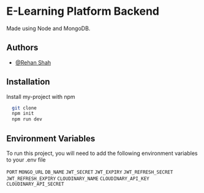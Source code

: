 
# E-Learning Platform Backend

Made using Node and MongoDB.

## Authors

- [@Rehan Shah](https://github.com/Rehannn03)


## Installation

Install my-project with npm

```bash
  git clone
  npm init
  npm run dev
```

## Environment Variables

To run this project, you will need to add the following environment variables to your .env file

`PORT`
`MONGO_URL`
`DB_NAME`
`JWT_SECRET`
`JWT_EXPIRY`
`JWT_REFRESH_SECRET`
`JWT_REFRESH_EXPIRY`
`CLOUDINARY_NAME`
`CLOUDINARY_API_KEY`
`CLOUDINARY_API_SECRET`

